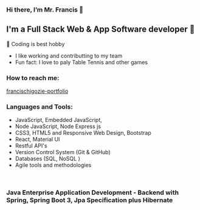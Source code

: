 ### Hi there, I’m Mr. Francis 👋  

## I'm a Full Stack Web & App Software developer 👀 
 💞️ Coding is best hobby
- I like working and contributting to my team
- Fun fact: I love to paly Table Tennis and other games

### How to reach me:

[francischigozie-portfolio](https://francischigozie.herokuapp.com/)

### Languages and Tools:

- JavaScript, Embedded JavaScript,
- Node JavaScript, Node Express js
- CSS3, HTML5 and Responsive Web Design, Bootstrap
- React, Material UI
- Restful API's
- Version Control System (Git & GitHub)
- Databases (SQL, NoSQL )
- Agile tools and methodologies

<br>

### Java Enterprise Application Development - Backend with Spring, Spring Boot 3, Jpa Specification plus Hibernate
<!-- BLOG-POST-LIST:START -->

<!-- BLOG-POST-LIST:END -->


<!---
francisChigozie/francisChigozie is a ✨ special ✨ repository because its `README.md` (this file) appears on your GitHub profile.
You can click the Preview link to take a look at your changes.
--->
